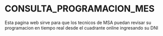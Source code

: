 # CONSULTA_PROGRAMACION_MES
Esta pagina web sirve para que los tecnicos de MSA puedan revisar su programacion en tiempo real desde el cuadrante online ingresando su DNI
